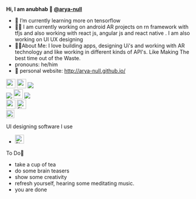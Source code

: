 <strong>Hi, I am anubhab 👋 <a href="https://arya-null.github.io">@arya-null</a></strong>
- 🌱 I’m currently learning more on tensorflow 
- 👨‍💻 I am currently working on android AR projects on rn framework with tfjs and also working
with react js, angular js and react native . I am also working on UI UX designing
- 🏋️‍♂️About Me: I love building apps, designing Ui's and working with AR technology and like working in different kinds of API's. Like Making The best time out of the Waste.
- pronouns: he/him
- 🔗 personal website: http://arya-null.github.io/
<p><a href="https://www.twitter.com/Anubhab_01"><img src="https://img.shields.io/badge/twitter-%231DA1F2.svg?&style=for-the-badge&logo=twitter&logoColor=white" height=25></a>  <a href="mailto:anubhab-bhattacharya@outlook.com"><img src="https://img.shields.io/badge/Microsoft_Outlook-0078D4?style=for-the-badge&logo=microsoft-outlook&logoColor=white" height=25></a>
  <a href="https://dribbble.com/arya-null"><img src="https://img.shields.io/badge/Dribbble-EA4C89?style=for-the-badge&logo=dribbble&logoColor=white"></a>
<br>
  <img src="https://img.shields.io/badge/JavaScript-F7DF1E?style=for-the-badge&logo=javascript&logoColor=black" heigh=25> 
  <img src="https://img.shields.io/badge/Angular-DD0031?style=for-the-badge&logo=angular&logoColor=white" height=25>
   <img src="	https://img.shields.io/badge/firebase-ffca28?style=for-the-badge&logo=firebase&logoColor=blac" heigh=25> 
  <br>
  <img src="https://img.shields.io/badge/React_Native-20232A?style=for-the-badge&logo=react&logoColor=61DAFB" height=25>
<img alt="Firebase" src="https://img.shields.io/badge/firebase-%23039BE5.svg?&style=for-the-badge&logo=firebase" height=25/>
<br>
<img alt="React" src="https://img.shields.io/badge/react-%2320232a.svg?&style=for-the-badge&logo=react&logoColor=%2361DAFB" height=22/>

</p>

 UI designing software I use
<br>
- <img alt="Figma" src="https://img.shields.io/badge/figma-%23F24E1E.svg?&style=for-the-badge&logo=figma&logoColor=white" height=24/>







To Do📑
- take a cup of tea
- do some brain teasers
- show some creativity
- refresh yourself, hearing some meditating music.
- you are done








